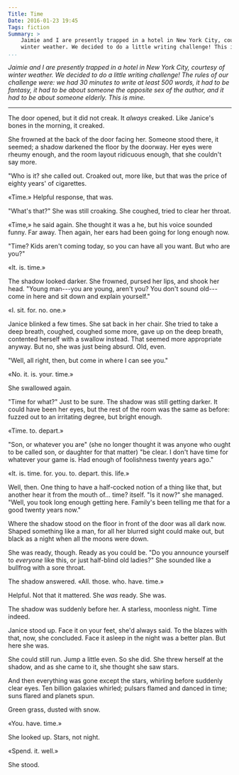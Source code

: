 ```yaml
---
Title: Time
Date: 2016-01-23 19:45
Tags: fiction
Summary: >
    Jaimie and I are presently trapped in a hotel in New York City, courtesy of
    winter weather. We decided to do a little writing challenge! This is mine.
...
```


<i class="editorial">Jaimie and I are presently trapped in a hotel in New York
City, courtesy of winter weather. We decided to do a little writing challenge!
The rules of our challenge were: we had 30 minutes to write at least 500
words, it had to be fantasy, it had to be about someone the opposite sex of
the author, and it had to be about someone elderly. This is mine.</i>

---

The door opened, but it did not creak. It *always* creaked. Like Janice's bones
in the morning, it creaked.

She frowned at the back of the door facing her. Someone stood there, it seemed;
a shadow darkened the floor by the doorway. Her eyes were rheumy enough, and
the room layout ridicuous enough, that she couldn't say more.

"Who is it? she called out. Croaked out, more like, but that was the price of
eighty years' of cigarettes.

«Time.» Helpful response, that was.

"What's that?" She was still croaking. She coughed, tried to clear her throat.

«Time,» he said again. She thought it was a he, but his voice sounded funny.
Far away. Then again, her ears had been going for long enough now.

"Time? Kids aren't coming today, so you can have all you want. But who are
you?"

«It. is. time.»

The shadow looked darker. She frowned, pursed her lips, and shook her head.
"Young man---you are young, aren't you? You don't sound old---come in here and
sit down and explain yourself."

«I. sit. for. no. one.»

Janice blinked a few times. She sat back in her chair. She tried to take a deep
breath, coughed, coughed some more, gave up on the deep breath, contented
herself with a swallow instead. That seemed more appropriate anyway. But no, she
was just being absurd. Old, even.

"Well, all right, then, but come in where I can see you."

«No. it. is. your. time.»

She swallowed again.

"Time for what?" Just to be sure. The shadow was still getting darker. It could
have been her eyes, but the rest of the room was the same as before: fuzzed out
to an irritating degree, but bright enough.

«Time. to. depart.»

"Son, or whatever you are" (she no longer thought it was anyone who ought to be
called son, or daughter for that matter) "be clear. I don't have time for
whatever your game is. Had enough of foolishness twenty years ago."

«It. is. time. for. you. to. depart. this. life.»

Well, then. One thing to have a half-cocked notion of a thing like that, but
another hear it from the mouth of... time? itself. "Is it now?" she managed.
"Well, you took long enough getting here. Family's been telling me that for a
good twenty years now."

Where the shadow stood on the floor in front of the door was all dark now.
Shaped something like a man, for all her blurred sight could make out, but black
as a night when all the moons were down.

She was ready, though. Ready as you could be. "Do you announce yourself to
*everyone* like this, or just half-blind old ladies?" She sounded like a
bullfrog with a sore throat.

The shadow answered. «All. those. who. have. time.»

Helpful. Not that it mattered. She *was* ready. She was.

The shadow was suddenly before her. A starless, moonless night. Time indeed.

Janice stood up. Face it on your feet, she'd always said. To the blazes with
that, now, she concluded. Face it asleep in the night was a better plan. But
here she was.

She could still run. Jump a little even. So she did. She threw herself at the
shadow, and as she came to it, she thought she saw stars.

And then everything was gone except the stars, whirling before suddenly clear
eyes. Ten billion galaxies whirled; pulsars flamed and danced in time; suns
flared and planets spun.

Green grass, dusted with snow.

«You. have. time.»

She looked up. Stars, not night.

«Spend. it. well.»

She stood.
